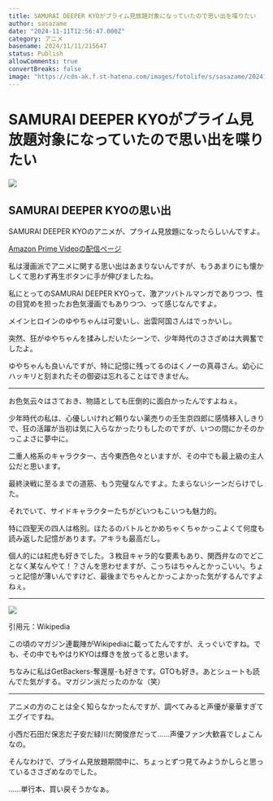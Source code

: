 ```yaml
---
title: SAMURAI DEEPER KYOがプライム見放題対象になっていたので思い出を喋りたい
author: sasazame
date: "2024-11-11T12:56:47.000Z"
category: アニメ
basename: 2024/11/11/215647
status: Publish
allowComments: true
convertBreaks: false
image: "https://cdn-ak.f.st-hatena.com/images/fotolife/s/sasazame/20241111/20241111212304.png"
---
```

# SAMURAI DEEPER KYOがプライム見放題対象になっていたので思い出を喋りたい

![](https://cdn-ak.f.st-hatena.com/images/fotolife/s/sasazame/20241111/20241111212304.png)

<!-- Extended Body -->

## SAMURAI DEEPER KYOの思い出

SAMURAI DEEPER KYOのアニメが、プライム見放題になったらしいんですよ。

[Amazon Prime Videoの配信ページ](https://amzn.to/40Ioxj8)

私は漫画派でアニメに関する思い出はあまりないんですが、もうあまりにも懐かしくて思わず再生ボタンに手が伸びましたね。

私にとってのSAMURAI DEEPER KYOって、激アツバトルマンガでありつつ、性の目覚めを担ったお色気漫画でもありつつ、って感じなんですよ。

メインヒロインのゆやちゃんは可愛いし、出雲阿国さんはでっかいし。

突然、狂がゆやちゃんを揉みしだいたシーンで、少年時代のささざめは大興奮でしたよ。

ゆやちゃんも良いんですが、特に記憶に残ってるのはくノ一の真尋さん。幼心にハッキリと刻まれたその御姿は忘れることはできません。

* * *

お色気云々はさておき、物語としても圧倒的に面白かったんですよねぇ。

少年時代の私は、心優しいけれど頼りない薬売りの壬生京四郎に感情移入しきりで、狂の活躍が当初は気に入らなかったりもしたのですが、いつの間にかそのかっこよさに夢中に。

二重人格系のキャラクター、古今東西色々といますが、その中でも最上級の主人公だと思います。

最終決戦に至るまでの道筋、もう完璧なんですよ。たまらないシーンだらけでした。

それでいて、サイドキャラクターたちがどいつもこいつも魅力的。

特に四聖天の四人は格別。ほたるのバトルとかめちゃくちゃかっこよくて何度も読み返した記憶があります。アキラも最高だし。

個人的には紅虎も好きでした。３枚目キャラ的な要素もあり、関西弁なのでどことなく某なんやて！？さんを思わせますが、こっちはちゃんとかっこいい。ちょっと記憶が薄いんですけど、最後までちゃんとかっこよかった気がするんですよねぇ。

* * *

![](https://cdn-ak.f.st-hatena.com/images/fotolife/s/sasazame/20241111/20241111214919.png)

引用元：Wikipedia

この頃のマガジン連載陣がWikipediaに載ってたんですが、えっぐいですね。でも、その中でもやはりKYOは輝きを放ってると思います。

ちなみに私はGetBackers-奪還屋-も好きです。GTOも好き。あとシュートも読んでた気がする。マガジン派だったのかな（笑）

* * *

アニメの方のことは全く知らなかったんですが、調べてみると声優が豪華すぎてエグイですね。

小西だ石田だ保志だ子安だ緑川だ関俊彦だって……声優ファン大歓喜でしょこんなの。

そんなわけで、プライム見放題期間中に、ちょっとずつ見てみようかしらと思っているささざめなのでした。

……単行本、買い戻そうかなぁ。